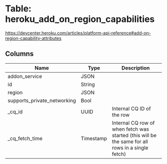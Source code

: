
# Table: heroku_add_on_region_capabilities
https://devcenter.heroku.com/articles/platform-api-reference#add-on-region-capability-attributes
## Columns
| Name        | Type           | Description  |
| ------------- | ------------- | -----  |
|addon_service|JSON||
|id|String||
|region|JSON||
|supports_private_networking|Bool||
|_cq_id|UUID|Internal CQ ID of the row|
|_cq_fetch_time|Timestamp|Internal CQ row of when fetch was started (this will be the same for all rows in a single fetch)|
